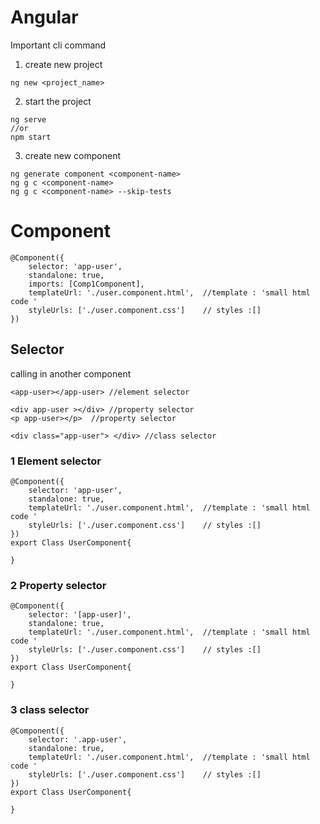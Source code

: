 # Angular
Important cli command
1. create new project
```
ng new <project_name>
```

2. start the project
```
ng serve
//or
npm start
```

3. create new component
```
ng generate component <component-name>
ng g c <component-name>
ng g c <component-name> --skip-tests  
```

# Component

```
@Component({
    selector: 'app-user',
    standalone: true,
    imports: [Comp1Component],
    templateUrl: './user.component.html',  //template : 'small html code '
    styleUrls: ['./user.component.css']    // styles :[] 
})

```


## Selector

calling in another component
```
<app-user></app-user> //element selector

<div app-user ></div> //property selector
<p app-user></p>  //property selector

<div class="app-user"> </div> //class selector
```

### 1 Element selector
```
@Component({
    selector: 'app-user',
    standalone: true,
    templateUrl: './user.component.html',  //template : 'small html code '
    styleUrls: ['./user.component.css']    // styles :[] 
})
export Class UserComponent{

}

```


### 2 Property selector
```
@Component({
    selector: '[app-user]',
    standalone: true,
    templateUrl: './user.component.html',  //template : 'small html code '
    styleUrls: ['./user.component.css']    // styles :[] 
})
export Class UserComponent{

}
```


### 3 class selector
```
@Component({
    selector: '.app-user',
    standalone: true,
    templateUrl: './user.component.html',  //template : 'small html code '
    styleUrls: ['./user.component.css']    // styles :[] 
})
export Class UserComponent{

}
